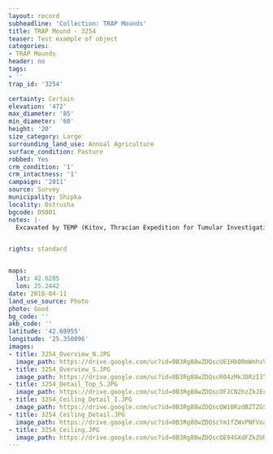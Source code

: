 ```yaml
---
layout: record
subheadline: 'Collection: TRAP Mounds'
title: TRAP Mound - 3254
teaser: Test example of object
categories:
- TRAP Mounds
header: no
tags:
- ''
trap_id: '3254'

certainty: Certain
elevation: '472'
max_diameter: '85'
min_diameter: '60'
height: '20'
size_category: Large
surrounding_land_use: Annual Agriculture
surface_condition: Pasture
robbed: Yes
crm_condition: '1'
crm_intactness: '1'
campaign: '2011'
source: Survey
municipality: Shipka
locality: Ostrusha
bgcode: DS001
notes: |-
  Excavated by TEMP (Kitov, Thracian Expedition for Tumular Investigations). Flat top, dug out.


rights: standard


maps:
  lat: 42.6285
  lon: 25.2442
date: 2018-04-11
land_use_source: Photo
photo: Good
bg_code: ''
akb_code: ''
latitude: '42.68955'
longitude: '25.350896'
images:
- title: 3254_Overview_N.JPG
  image_path: https://drive.google.com/uc?id=0B3Rg88wZDQscUE1Hb0RmWnhsV0U
- title: 3254_Overview_S.JPG
  image_path: https://drive.google.com/uc?id=0B3Rg88wZDQscR04zMkJDRzI3YXc
- title: 3254_Detail_Top_S.JPG
  image_path: https://drive.google.com/uc?id=0B3Rg88wZDQscOFJCN2hzZkJEc3M
- title: 3254_Ceiling_Detail_I.JPG
  image_path: https://drive.google.com/uc?id=0B3Rg88wZDQscQW10RzdBZTZGSE0
- title: 3254_Ceiling_Detail.JPG
  image_path: https://drive.google.com/uc?id=0B3Rg88wZDQscYm1fZWxPNFVoazg
- title: 3254_Ceiling.JPG
  image_path: https://drive.google.com/uc?id=0B3Rg88wZDQscOE94SXdFZkZURE0
---
```

